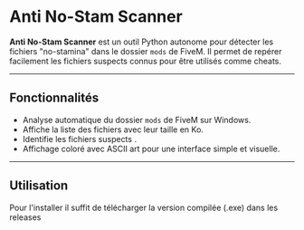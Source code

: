 # Anti No-Stam Scanner

**Anti No-Stam Scanner** est un outil Python autonome pour détecter les fichiers "no-stamina" dans le dossier `mods` de FiveM. Il permet de repérer facilement les fichiers suspects connus pour être utilisés comme cheats.  

---

## Fonctionnalités

- Analyse automatique du dossier `mods` de FiveM sur Windows.  
- Affiche la liste des fichiers avec leur taille en Ko.  
- Identifie les fichiers suspects .  
- Affichage coloré avec ASCII art pour une interface simple et visuelle.  


---

## Utilisation 

Pour l'installer il suffit de télécharger la version compilée (.exe) dans les releases
